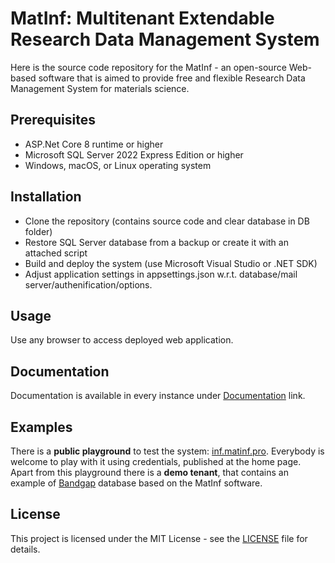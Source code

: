 # MatInf: Multitenant Extendable Research Data Management System
Here is the source code repository for the MatInf - an open-source Web-based software that is aimed to provide free and flexible Research Data Management System for materials science.

## Prerequisites
- ASP.Net Core 8 runtime or higher
- Microsoft SQL Server 2022 Express Edition or higher
- Windows, macOS, or Linux operating system

## Installation
- Clone the repository (contains source code and clear database in DB folder)
- Restore SQL Server database from a backup or create it with an attached script
- Build and deploy the system (use Microsoft Visual Studio or .NET SDK)
- Adjust application settings in appsettings.json w.r.t. database/mail server/authenification/options.

## Usage
Use any browser to access deployed web application.

## Documentation
Documentation is available in every instance under [Documentation](https://pub.matinf.pro/home/doc) link. 

## Examples
There is a **public playground** to test the system: [inf.matinf.pro](https://inf.matinf.pro/). Everybody is welcome to play with it using credentials, published at the home page.
Apart from this playground there is a **demo tenant**, that contains an example of [Bandgap](https://demo.matinf.pro) database based on the MatInf software.

## License
This project is licensed under the MIT License - see the [LICENSE](LICENSE) file for details.
